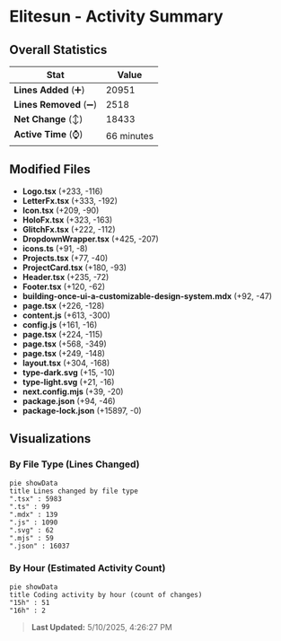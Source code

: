 # Elitesun - Activity Summary 

## Overall Statistics

| Stat                   | Value                                                             |
| ---------------------- | ----------------------------------------------------------------- |
| **Lines Added** (➕)   | 20951                                          |
| **Lines Removed** (➖) | 2518                                        |
| **Net Change** (↕)    | 18433                |
| **Active Time** (⌚)   | 66 minutes |


## Modified Files
- **Logo.tsx** (+233, -116)
- **LetterFx.tsx** (+333, -192)
- **Icon.tsx** (+209, -90)
- **HoloFx.tsx** (+323, -163)
- **GlitchFx.tsx** (+222, -112)
- **DropdownWrapper.tsx** (+425, -207)
- **icons.ts** (+91, -8)
- **Projects.tsx** (+77, -40)
- **ProjectCard.tsx** (+180, -93)
- **Header.tsx** (+235, -72)
- **Footer.tsx** (+120, -62)
- **building-once-ui-a-customizable-design-system.mdx** (+92, -47)
- **page.tsx** (+226, -128)
- **content.js** (+613, -300)
- **config.js** (+161, -16)
- **page.tsx** (+224, -115)
- **page.tsx** (+568, -349)
- **page.tsx** (+249, -148)
- **layout.tsx** (+304, -168)
- **type-dark.svg** (+15, -10)
- **type-light.svg** (+21, -16)
- **next.config.mjs** (+39, -20)
- **package.json** (+94, -46)
- **package-lock.json** (+15897, -0)

## Visualizations

### By File Type (Lines Changed)

```mermaid
pie showData
title Lines changed by file type
".tsx" : 5983
".ts" : 99
".mdx" : 139
".js" : 1090
".svg" : 62
".mjs" : 59
".json" : 16037
```

### By Hour (Estimated Activity Count)

```mermaid
pie showData
title Coding activity by hour (count of changes)
"15h" : 51
"16h" : 2
```


> **Last Updated:** 5/10/2025, 4:26:27 PM